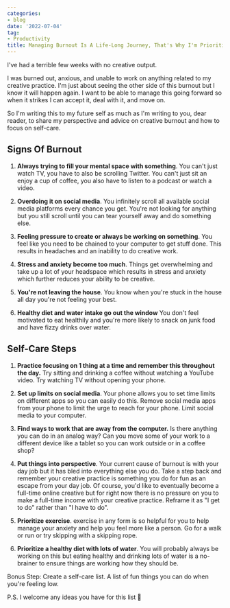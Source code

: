 ```yaml
---
categories:
- blog
date: '2022-07-04'
tag:
- Productivity
title: Managing Burnout Is A Life-Long Journey, That's Why I'm Prioritizing Self-Care
---
```


I've had a terrible few weeks with no creative output. 

I was burned out, anxious, and unable to work on anything related to my creative practice. I'm just about seeing the other side of this burnout but I know it will happen again. I want to be able to manage this going forward so when it strikes I can accept it, deal with it, and move on.

So I'm writing this to my future self as much as I'm writing to you, dear reader, to share my perspective and advice on creative burnout and how to focus on self-care.

## Signs Of Burnout

1. **Always trying to fill your mental space with something**.  You can't just watch TV, you have to also be scrolling Twitter. You can't just sit an enjoy a cup of coffee, you also have to listen to a podcast or watch a video.

2. **Overdoing it on social media**. You infinitely scroll all available social media platforms every chance you get. You're not looking for anything but you still scroll until you can tear yourself away and do something else.

3. **Feeling pressure to create or always be working on something**. You feel like you need to be chained to your computer to get stuff done. This results in headaches and an inability to do creative work. 

4. **Stress and anxiety become too much**. Things get overwhelming and take up a lot of your headspace which results in stress and anxiety which further reduces your ability to be creative. 

5. **You're not leaving the house**. You know when you're stuck in the house all day you're not feeling your best.

6. **Healthy diet and water intake go out the window** You don't feel motivated to eat healthily and you're more likely to snack on junk food and have fizzy drinks over water.

## Self-Care Steps

1. **Practice focusing on 1 thing at a time and remember this throughout the day.** Try sitting and drinking a coffee without watching a YouTube video. Try watching TV without opening your phone.

2. **Set up limits on social media**. Your phone allows you to set time limits on different apps so you can easily do this. Remove social media apps from your phone to limit the urge to reach for your phone. Limit social media to your computer.

3. **Find ways to work that are away from the computer.** Is there anything you can do in an analog way? Can you move some of your work to a different device like a tablet so you can work outside or in a coffee shop?

4. **Put things into perspective**. Your current cause of burnout is with your day job but it has bled into everything else you do. Take a step back and remember your creative practice is something you do for fun as an escape from your day job. Of course, you'd like to eventually become a full-time online creative but for right now there is no pressure on you to make a full-time income with your creative practice. Reframe it as "I get to do" rather than "I have to do".

5. **Prioritize exercise**. exercise in any form is so helpful for you to help manage your anxiety and help you feel more like a person. Go for a walk or run or try skipping with a skipping rope.

6. **Prioritize a healthy diet with lots of water**. You will probably always be working on this but eating healthy and drinking lots of water is a no-brainer to ensure things are working how they should be.

Bonus Step: Create a self-care list. A list of fun things you can do when you're feeling low. 

P.S. I welcome any ideas you have for this list 🙂